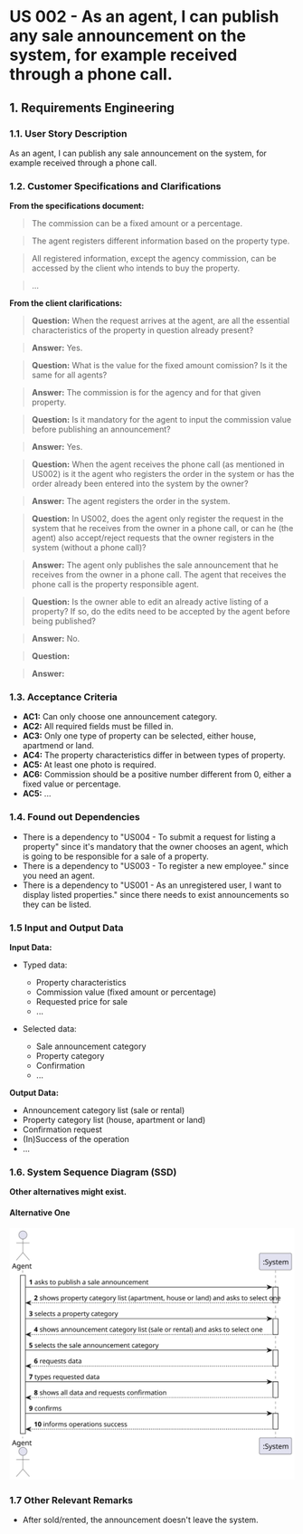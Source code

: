 # US 002 - As an agent, I can publish any sale announcement on the system, for example received through a phone call.

## 1. Requirements Engineering


### 1.1. User Story Description


As an agent, I can publish any sale announcement on the system, for example received through a phone call.


### 1.2. Customer Specifications and Clarifications


**From the specifications document:**

> The commission can be a fixed amount or a percentage.
 
> The agent registers different information based on the property type.

> All registered information, except the agency commission, can be accessed by the client who intends to buy the property.

> ...



**From the client clarifications:**

> **Question:** When the request arrives at the agent, are all the essential characteristics of the property in question already present?

> **Answer:** Yes.


> **Question:** What is the value for the fixed amount comission? Is it the same for all agents?

> **Answer:** The commission is for the agency and for that given property.


> **Question:** Is it mandatory for the agent to input the commission value before publishing an announcement?

> **Answer:** Yes.


> **Question:** When the agent receives the phone call (as mentioned in US002) is it the agent who registers the order in the system or has the order already been entered into the system by the owner?

> **Answer:** The agent registers the order in the system.


> **Question:** In US002, does the agent only register the request in the system that he receives from the owner in a phone call, or can he (the agent) also accept/reject requests that the owner registers in the system (without a phone call)?
 
> **Answer:** The agent only publishes the sale announcement that he receives from the owner in a phone call.  The agent that receives the phone call is the property responsible agent.


> **Question:**  Is the owner able to edit an already active listing of a property? If so, do the edits need to be accepted by the agent before being published?

> **Answer:** No.


> **Question:** 
 
> **Answer:**  
 
### 1.3. Acceptance Criteria


* **AC1:** Can only choose one announcement category.
* **AC2:** All required fields must be filled in.
* **AC3:** Only one type of property can be selected, either house, apartmend or land.
* **AC4:** The property characteristics differ in between types of property.
* **AC5:** At least one photo is required.
* **AC6:** Commission should be a positive number different from 0, either a fixed value or percentage.
* **AC5:** ...

### 1.4. Found out Dependencies


* There is a dependency to "US004 - To  submit a request for listing a property" since it's mandatory that the owner chooses an agent, which is going to be responsible for a sale of a property.
* There is a dependency to "US003 - To register a new employee." since you need an agent.
* There is a dependency to "US001 -  As an unregistered user, I want to display listed properties." since there needs to exist announcements so they can be listed.


### 1.5 Input and Output Data


**Input Data:**

* Typed data:
    * Property characteristics
    * Commission value (fixed amount or percentage)
    * Requested price for sale
    * ...
    
* Selected data:
    * Sale announcement category
    * Property category
    * Confirmation 
    * ...

**Output Data:**

* Announcement category list (sale or rental)
* Property category list (house, apartment or land)
* Confirmation request
* (In)Success of the operation
* ...

### 1.6. System Sequence Diagram (SSD)

**Other alternatives might exist.**

#### Alternative One

![System Sequence Diagram - Alternative One](svg/us002-system-sequence-diagram.svg)

### 1.7 Other Relevant Remarks

* After sold/rented, the announcement doesn't leave the system.